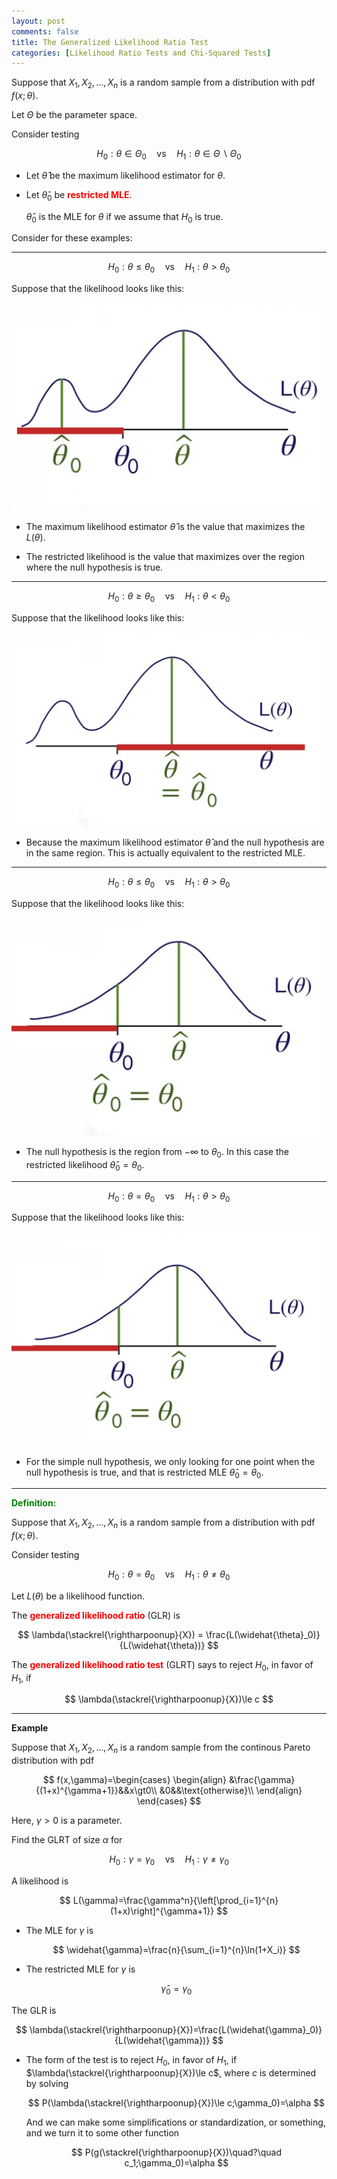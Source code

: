 ```yaml
---
layout: post
comments: false
title: The Generalized Likelihood Ratio Test
categories: [Likelihood Ratio Tests and Chi-Squared Tests]
---
```


Suppose that $X_1,X_2,\ldots,X_n$ is a random sample from a distribution with pdf $f(x;\theta)$.

Let $\Theta$ be the parameter space.

Consider testing

$$
  H_0:\theta\in\Theta_0\quad\text{vs}\quad H_1:\theta\in\Theta\backslash\Theta_0
$$

* Let $\widehat{\theta}$ be the maximum likelihood estimator for $\theta$.

* Let $\widehat{\theta}_0$ be <font color='red'><b>restricted MLE</b></font>.

  $\widehat{\theta}_0$ is the MLE for $\theta$ if we assume that $H_0$ is true.

Consider for these examples:

---

$$
  H_0:\theta\le\theta_0\quad\text{vs}\quad H_1:\theta\gt\theta_0
$$

Suppose that the likelihood looks like this:

![png](\assets\images\notes\the-generalized-likelihood-ratio-test.png)

* The maximum likelihood estimator $\widehat{\theta}$ is the value that maximizes the $L(\theta)$.

* The restricted likelihood is the value that maximizes over the region where the null hypothesis is true.

---

$$
  H_0:\theta\ge\theta_0\quad\text{vs}\quad H_1:\theta\lt\theta_0
$$

Suppose that the likelihood looks like this:

![png](\assets\images\notes\the-generalized-likelihood-ratio-test-1.png)

* Because the maximum likelihood estimator $\widehat{\theta}$ and the null hypothesis are in the same region. This is actually equivalent to the restricted MLE.

---

$$
  H_0:\theta\le\theta_0\quad\text{vs}\quad H_1:\theta\gt\theta_0
$$

Suppose that the likelihood looks like this:

![png](\assets\images\notes\the-generalized-likelihood-ratio-test-2.png)

* The null hypothesis is the region from $-\infty$ to $\theta_0$. In this case the restricted likelihood $\widehat{\theta}_0=\theta_0$.

---

$$
  H_0:\theta=\theta_0\quad\text{vs}\quad H_1:\theta\gt\theta_0
$$

Suppose that the likelihood looks like this:

![png](\assets\images\notes\the-generalized-likelihood-ratio-test-3.png)

* For the simple null hypothesis, we only looking for one point when the null hypothesis is true, and that is restricted MLE $\widehat{\theta}_0=\theta_0$.
 
---

<font color='green'><b>Definition:</b></font>

Suppose that $X_1,X_2,\ldots,X_n$ is a random sample from a distribution with pdf $f(x;\theta)$.

Consider testing

$$
  H_0:\theta=\theta_0\quad\text{vs}\quad H_1:\theta\ne\theta_0
$$

Let $L(\theta)$ be a likelihood function.

The <font color='red'><b>generalized likelihood ratio</b></font> (GLR) is

$$
  \lambda(\stackrel{\rightharpoonup}{X}) = \frac{L(\widehat{\theta}_0)}{L(\widehat{\theta})}
$$

The <font color='red'><b>generalized likelihood ratio test</b></font> (GLRT) says to reject $H_0$, in favor of $H_1$, if

$$
  \lambda(\stackrel{\rightharpoonup}{X})\le c
$$

---

**Example**

Suppose that $X_1,X_2,\ldots,X_n$ is a random sample from the continous Pareto distribution with pdf

$$
  f(x,\gamma)=\begin{cases}
    \begin{align}
      &\frac{\gamma}{(1+x)^{\gamma+1}}&&x\gt0\\
      &0&&\text{otherwise}\\
    \end{align}
  \end{cases}
$$

Here, $\gamma\gt0$ is a parameter.

Find the GLRT of size $\alpha$ for

$$
  H_0:\gamma=\gamma_0\quad\text{vs}\quad H_1:\gamma\ne\gamma_0
$$

A likelihood is

$$
  L(\gamma)=\frac{\gamma^n}{\left[\prod_{i=1}^{n}(1+x)\right]^{\gamma+1}}
$$

* The MLE for $\gamma$ is

  $$
    \widehat{\gamma}=\frac{n}{\sum_{i=1}^{n}\ln(1+X_i)}
  $$

* The restricted MLE for $\gamma$ is

  $$
    \widehat{\gamma}_0=\gamma_0
  $$

The GLR is 

$$
  \lambda(\stackrel{\rightharpoonup}{X})=\frac{L(\widehat{\gamma}_0)}{L(\widehat{\gamma})}
$$

* The form of the test is to reject $H_0$, in favor of $H_1$, if $\lambda(\stackrel{\rightharpoonup}{X})\le c$, where $c$ is determined by solving

  $$
    P(\lambda(\stackrel{\rightharpoonup}{X})\le c;\gamma_0)=\alpha
  $$

  And we can make some simplifications or standardization, or something, and we turn it to some other function

  $$
    P(g(\stackrel{\rightharpoonup}{X})\quad?\quad c_1;\gamma_0)=\alpha
  $$